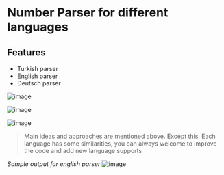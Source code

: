 # Number Parser for different languages
## Features

- Turkish parser
- English parser
- Deutsch parser

![image](https://user-images.githubusercontent.com/110563468/233719138-9892468f-b8f7-42b9-aab1-87ba75995568.png)

![image](https://user-images.githubusercontent.com/110563468/233718509-362ec222-1b5a-48b5-a374-d98fa15b4638.png)

![image](https://user-images.githubusercontent.com/110563468/233719187-917ce1b2-2479-4f86-836c-6ffe15f3dbaa.png)

> Main ideas and approaches are mentioned above. Except this,
> Each language has some similarities, you can always welcome to
> improve the code and add new language supports

*Sample output for english parser*
![image](https://user-images.githubusercontent.com/110563468/233776454-84e61acb-fc68-4d28-93de-4ea69a17b61a.png)
